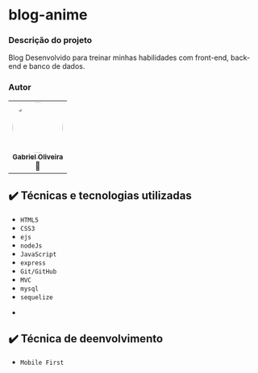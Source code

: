 # blog-anime

### Descrição do projeto

Blog Desenvolvido para treinar minhas habilidades com front-end, back-end e banco de dados.


### Autor

<table>
  <tr>
      <td align="center"><a href="https://github.com/GabriellShi"><img style="border-radius: 50%;" src="https://avatars.githubusercontent.com/u/103224074?v=4" width="100px;" alt=""/><br /><sub><b>Gabriel Oliveira</b></sub></a><br />🚀</td>
  </tr>
  
</table>


## ✔️ Técnicas e tecnologias utilizadas

- ``HTML5``
- ``CSS3``
- ``ejs``
- ``nodeJs``
- ``JavaScript``
- ``express``
- ``Git/GitHub``
- ``MVC``
- ``mysql``
- ``sequelize``
- ````

## ✔️ Técnica de deenvolvimento

- ``Mobile First``
